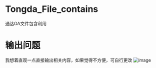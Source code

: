 # Tongda_File_contains
通达OA文件包含利用
# 输出问题
我想着直观一点直接输出相关内容，如果觉得不方便，可自行更改
![image](https://github.com/dioos886/Tongda_File_contains/assets/31064101/9cf6ae44-2bc8-4997-8f0f-0d73ea9efdc8)
